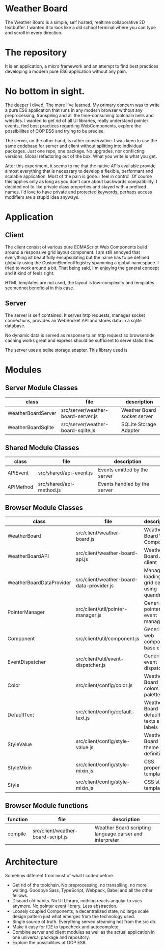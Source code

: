 # Weather Board
The Weather Board is a simple, self hosted, realtime collaborative 2D textbuffer. I wanted it to look like a old school terminal where you can type and scroll in every direction.

# The repository

It is an application, a micro framework and an attempt to find best practices developing a modern pure ES6 application without any pain. 


# No bottom in sight.

The deeper I dived, The more I've learned. My primary concern was to write a pure ES6 application that runs in any modern browser without any preprocessing, transpiling and all the time-consuming toolchain bells and whistles. I wanted to get rid of all UI libraries, really understand pointer events, find best practices regarding WebComponents, explore the possiblilites of OOP ES6 and trying to be precise. 

The server, on the other hand, is rather conservative. I was keen to use the same codebase for server and client without splitting into individual packages. Just one repo, one package. No upgrades, nor conflicting versions. Global refactoring out of the box. What you write is what you get. 

After this experiment, it seems to me that the native APIs available provide almost everything that is necessary to develop a flexible, performant and scalable application. Most of the pain is gone. I feel in control. Of course this applies only as long as you don't care about backwards compatibility. I decided not to like private class properties and stayed with a prefixed names. I'd love to have private and protected keywords, perhaps access modifiers are a stupid idea anyways.

# Application

## Client
The client consist of various pure ECMAScript Web Components build around a responsive grid layout component. I am still annoyed that everything ist beautifully encapsulating but the name has to be defined globally using the CustomElementRegistry spamming a global namespace. I tried to work around a bit. That being said, I'm enjoying the general concept and it kind of feels right. 

HTML templates are not used, the layout is low-complexity and templates seemednot beneficial in this case. 

## Server
The server is self contained. It serves http requests, manages socket connections,
provides an WebSocket API and stores data in a sqlite database.

No dynamic data is served as response to an http request so browserside caching works great and express should be sufficient to serve static files.

The server uses a sqlite storage adapter. This library used is

# Modules

## Server Module Classes


| class | file | description |
|---|---|---|
|WeatherBoardServer|src/server/weather-board-server.js|Weather Board socket server
|WeatherBoardSqlite|src/server/weather-board-sqlite.js|SQLite Storage Adapter

## Shared Module Classes

| class | file | description |
|---|---|---|
|APIEvent|src/shared/api-event.js|Events emitted by the server
|APIMethod|src/shared/api-method.js|Events handled by the server

## Browser Module Classes

| class | file | description |
|---|---|---|
|WeatherBoard|src/client/weather-board.js|Weather Board Web Component
|WeatherBoardAPI|src/client/weather-board-api.js|Weather Board API client
|WeatherBoardDataProvider|src/client/weather-board-data-provider.js|Manages loading of grid cells using quandrants
|PointerManager|src/client/util/pointer-manager.js|Generic pointer event manager
|Component|src/client/util/component.js|Generic web component base class
|EventDispatcher|src/client/util/event-dispatcher.js|Generic event dispatcher
|Color|src/client/config/color.js|Weather Board colors palette
|DefaultText|src/client/config/default-text.js|Weather Board default texts and labels
|StyleValue|src/client/config/style-value.js|Weather Board theme definition
|StyleMixin|src/client/config/style-mixin.js|CSS properties templates
|Style|src/client/config/style-mixin.js|CSS style templates


## Browser Module functions

| function | file | description |
|---|---|---|
|compile|src/client/weather-board-script.js|Weather Board scripting language parser and interpreter


# Architecture
Somehow different from most of what I coded before.

* Get rid of the toolchain. No preprocessing, no transpiling, no more waiting. Goodbye Sass, TypeScript, Webpack, Babel and all the other fellows.
* Discard old habits. No UI Library, nothing reacts angular to vues anymore. No pointer event library. Less abstraction.
* Loosely coupled Components, a decentralized state, no large scale design pattern just what emerges from the technology used.
* Single source of truth. Everything served steaming hot from the src dir.
* Make it easy for IDE to typecheck and autocomplete
* Combine server and client modules as well as the actual application in one universal package and repository.
* Explore the possibilities of OOP ES6.

